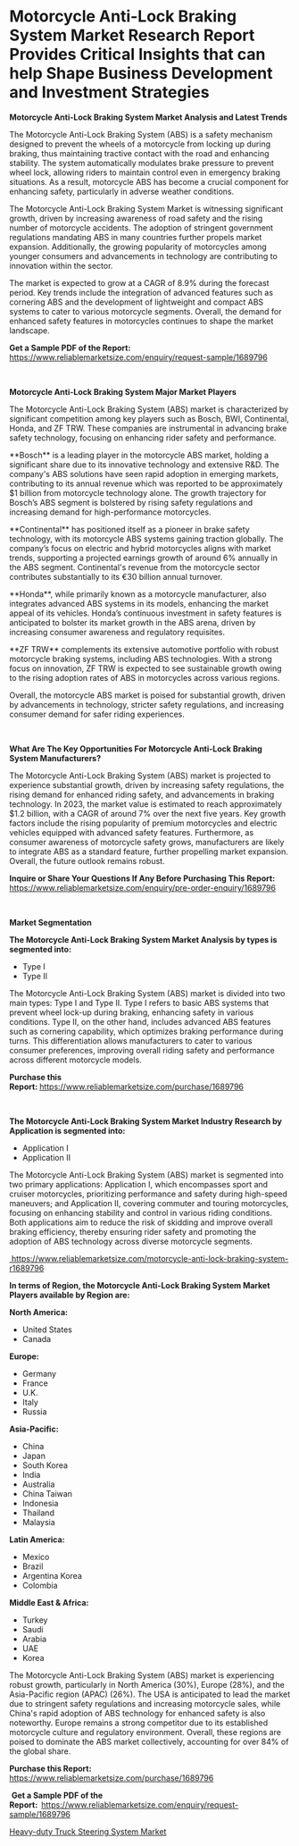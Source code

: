 <p><h1>Motorcycle Anti-Lock Braking System Market Research Report Provides Critical Insights that can help Shape Business Development and Investment Strategies</h1></p><p><strong>Motorcycle Anti-Lock Braking System Market Analysis and Latest Trends</strong></p>
<p><p>The Motorcycle Anti-Lock Braking System (ABS) is a safety mechanism designed to prevent the wheels of a motorcycle from locking up during braking, thus maintaining tractive contact with the road and enhancing stability. The system automatically modulates brake pressure to prevent wheel lock, allowing riders to maintain control even in emergency braking situations. As a result, motorcycle ABS has become a crucial component for enhancing safety, particularly in adverse weather conditions.</p><p>The Motorcycle Anti-Lock Braking System Market is witnessing significant growth, driven by increasing awareness of road safety and the rising number of motorcycle accidents. The adoption of stringent government regulations mandating ABS in many countries further propels market expansion. Additionally, the growing popularity of motorcycles among younger consumers and advancements in technology are contributing to innovation within the sector.</p><p>The market is expected to grow at a CAGR of 8.9% during the forecast period. Key trends include the integration of advanced features such as cornering ABS and the development of lightweight and compact ABS systems to cater to various motorcycle segments. Overall, the demand for enhanced safety features in motorcycles continues to shape the market landscape.</p></p>
<p><strong>Get a Sample PDF of the Report:&nbsp;</strong> <a href="https://www.reliablemarketsize.com/enquiry/request-sample/1689796?utm_campaign=2526&utm_medium=2&utm_source=Github&utm_content=ia&utm_term=26032025&utm_id=motorcycle-anti-lock-braking-system">https://www.reliablemarketsize.com/enquiry/request-sample/1689796</a></p>
<p>&nbsp;</p>
<p><strong>Motorcycle Anti-Lock Braking System Major Market Players</strong></p>
<p><p>The Motorcycle Anti-Lock Braking System (ABS) market is characterized by significant competition among key players such as Bosch, BWI, Continental, Honda, and ZF TRW. These companies are instrumental in advancing brake safety technology, focusing on enhancing rider safety and performance.</p><p>**Bosch** is a leading player in the motorcycle ABS market, holding a significant share due to its innovative technology and extensive R&D. The company's ABS solutions have seen rapid adoption in emerging markets, contributing to its annual revenue which was reported to be approximately $1 billion from motorcycle technology alone. The growth trajectory for Bosch’s ABS segment is bolstered by rising safety regulations and increasing demand for high-performance motorcycles.</p><p>**Continental** has positioned itself as a pioneer in brake safety technology, with its motorcycle ABS systems gaining traction globally. The company’s focus on electric and hybrid motorcycles aligns with market trends, supporting a projected earnings growth of around 6% annually in the ABS segment. Continental's revenue from the motorcycle sector contributes substantially to its €30 billion annual turnover.</p><p>**Honda**, while primarily known as a motorcycle manufacturer, also integrates advanced ABS systems in its models, enhancing the market appeal of its vehicles. Honda’s continuous investment in safety features is anticipated to bolster its market growth in the ABS arena, driven by increasing consumer awareness and regulatory requisites.</p><p>**ZF TRW** complements its extensive automotive portfolio with robust motorcycle braking systems, including ABS technologies. With a strong focus on innovation, ZF TRW is expected to see sustainable growth owing to the rising adoption rates of ABS in motorcycles across various regions.</p><p>Overall, the motorcycle ABS market is poised for substantial growth, driven by advancements in technology, stricter safety regulations, and increasing consumer demand for safer riding experiences.</p></p>
<p>&nbsp;</p>
<p><strong>What Are The Key Opportunities For Motorcycle Anti-Lock Braking System Manufacturers?</strong></p>
<p><p>The Motorcycle Anti-Lock Braking System (ABS) market is projected to experience substantial growth, driven by increasing safety regulations, the rising demand for enhanced riding safety, and advancements in braking technology. In 2023, the market value is estimated to reach approximately $1.2 billion, with a CAGR of around 7% over the next five years. Key growth factors include the rising popularity of premium motorcycles and electric vehicles equipped with advanced safety features. Furthermore, as consumer awareness of motorcycle safety grows, manufacturers are likely to integrate ABS as a standard feature, further propelling market expansion. Overall, the future outlook remains robust.</p></p>
<p><strong>Inquire or Share Your Questions If Any Before Purchasing This Report:</strong> <a href="https://www.reliablemarketsize.com/enquiry/pre-order-enquiry/1689796?utm_campaign=2526&utm_medium=2&utm_source=Github&utm_content=ia&utm_term=26032025&utm_id=motorcycle-anti-lock-braking-system">https://www.reliablemarketsize.com/enquiry/pre-order-enquiry/1689796</a></p>
<p>&nbsp;</p>
<p><strong>Market Segmentation</strong></p>
<p><strong>The Motorcycle Anti-Lock Braking System Market Analysis by types is segmented into:</strong></p>
<p><ul><li>Type I</li><li>Type II</li></ul></p>
<p><p>The Motorcycle Anti-Lock Braking System (ABS) market is divided into two main types: Type I and Type II. Type I refers to basic ABS systems that prevent wheel lock-up during braking, enhancing safety in various conditions. Type II, on the other hand, includes advanced ABS features such as cornering capability, which optimizes braking performance during turns. This differentiation allows manufacturers to cater to various consumer preferences, improving overall riding safety and performance across different motorcycle models.</p></p>
<p><strong>Purchase this Report:&nbsp;</strong><a href="https://www.reliablemarketsize.com/purchase/1689796?utm_campaign=2526&utm_medium=2&utm_source=Github&utm_content=ia&utm_term=26032025&utm_id=motorcycle-anti-lock-braking-system">https://www.reliablemarketsize.com/purchase/1689796</a></p>
<p>&nbsp;</p>
<p><strong>The Motorcycle Anti-Lock Braking System Market Industry Research by Application is segmented into:</strong></p>
<p><ul><li>Application I</li><li>Application II</li></ul></p>
<p><p>The Motorcycle Anti-Lock Braking System (ABS) market is segmented into two primary applications: Application I, which encompasses sport and cruiser motorcycles, prioritizing performance and safety during high-speed maneuvers; and Application II, covering commuter and touring motorcycles, focusing on enhancing stability and control in various riding conditions. Both applications aim to reduce the risk of skidding and improve overall braking efficiency, thereby ensuring rider safety and promoting the adoption of ABS technology across diverse motorcycle segments.</p></p>
<p><a href="https://www.reliablemarketsize.com/motorcycle-anti-lock-braking-system-r1689796?utm_campaign=2526&utm_medium=2&utm_source=Github&utm_content=ia&utm_term=26032025&utm_id=motorcycle-anti-lock-braking-system">&nbsp;https://www.reliablemarketsize.com/motorcycle-anti-lock-braking-system-r1689796</a></p>
<p><strong>In terms of Region, the Motorcycle Anti-Lock Braking System Market Players available by Region are:</strong></p>
<p>
    <p> <strong> North America: </strong>
        <ul>
            <li>United States</li>
            <li>Canada</li>
        </ul>
        </p> 
    <p> <strong> Europe: </strong>
        <ul>
            <li>Germany</li>
            <li>France</li>
            <li>U.K.</li>
            <li>Italy</li>
            <li>Russia</li>
        </ul>
        </p> 
    <p> <strong> Asia-Pacific: </strong>
        <ul>
            <li>China</li>
            <li>Japan</li>
            <li>South Korea</li>
            <li>India</li>
            <li>Australia</li>
            <li>China Taiwan</li>
            <li>Indonesia</li>
            <li>Thailand</li>
            <li>Malaysia</li>
        </ul>
        </p> 
    <p> <strong> Latin America: </strong>
        <ul>
            <li>Mexico</li>
            <li>Brazil</li>
            <li>Argentina Korea</li>
            <li>Colombia</li>
        </ul>
        </p> 
    <p> <strong> Middle East & Africa: </strong>
        <ul>
            <li>Turkey</li>
            <li>Saudi</li>
            <li>Arabia</li>
            <li>UAE</li>
            <li>Korea</li>
        </ul>
    </p>
    </p>
<p><p>The Motorcycle Anti-Lock Braking System (ABS) market is experiencing robust growth, particularly in North America (30%), Europe (28%), and the Asia-Pacific region (APAC) (26%). The USA is anticipated to lead the market due to stringent safety regulations and increasing motorcycle sales, while China's rapid adoption of ABS technology for enhanced safety is also noteworthy. Europe remains a strong competitor due to its established motorcycle culture and regulatory environment. Overall, these regions are poised to dominate the ABS market collectively, accounting for over 84% of the global share.</p></p>
<p><strong>Purchase this Report: </strong><a href="https://www.reliablemarketsize.com/purchase/1689796?utm_campaign=2526&utm_medium=2&utm_source=Github&utm_content=ia&utm_term=26032025&utm_id=motorcycle-anti-lock-braking-system">https://www.reliablemarketsize.com/purchase/1689796</a></p>
<p>&nbsp;<strong>Get a Sample PDF of the Report:&nbsp;&nbsp;</strong><a href="https://www.reliablemarketsize.com/enquiry/request-sample/1689796?utm_campaign=2526&utm_medium=2&utm_source=Github&utm_content=ia&utm_term=26032025&utm_id=motorcycle-anti-lock-braking-system">https://www.reliablemarketsize.com/enquiry/request-sample/1689796</a></p>
<p><strong></strong></p>
<p><p><a href="https://github.com/lizamflotow/Market-Research-Report-List-1/blob/main/heavy-duty-truck-steering-system-market.md?utm_campaign=2526&utm_medium=2&utm_source=Github&utm_content=ia&utm_term=26032025&utm_id=motorcycle-anti-lock-braking-system">Heavy-duty Truck Steering System Market</a></p></p>